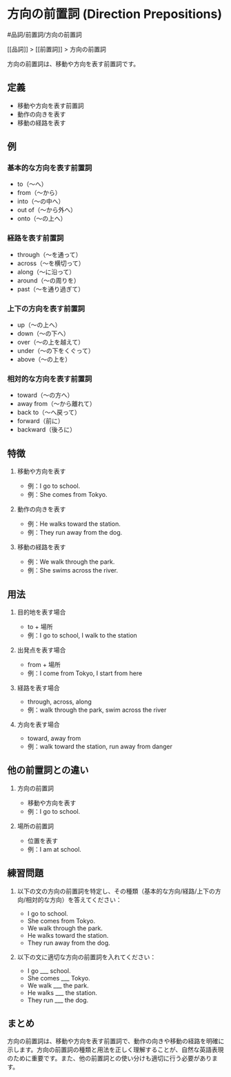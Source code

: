 # 方向の前置詞 (Direction Prepositions)

#品詞/前置詞/方向の前置詞

[[品詞]] > [[前置詞]] > 方向の前置詞

方向の前置詞は、移動や方向を表す前置詞です。

## 定義
- 移動や方向を表す前置詞
- 動作の向きを表す
- 移動の経路を表す

## 例
### 基本的な方向を表す前置詞
- to（～へ）
- from（～から）
- into（～の中へ）
- out of（～から外へ）
- onto（～の上へ）

### 経路を表す前置詞
- through（～を通って）
- across（～を横切って）
- along（～に沿って）
- around（～の周りを）
- past（～を通り過ぎて）

### 上下の方向を表す前置詞
- up（～の上へ）
- down（～の下へ）
- over（～の上を越えて）
- under（～の下をくぐって）
- above（～の上を）

### 相対的な方向を表す前置詞
- toward（～の方へ）
- away from（～から離れて）
- back to（～へ戻って）
- forward（前に）
- backward（後ろに）

## 特徴
1. 移動や方向を表す
   - 例：I go to school.
   - 例：She comes from Tokyo.

2. 動作の向きを表す
   - 例：He walks toward the station.
   - 例：They run away from the dog.

3. 移動の経路を表す
   - 例：We walk through the park.
   - 例：She swims across the river.

## 用法
1. 目的地を表す場合
   - to + 場所
   - 例：I go to school, I walk to the station

2. 出発点を表す場合
   - from + 場所
   - 例：I come from Tokyo, I start from here

3. 経路を表す場合
   - through, across, along
   - 例：walk through the park, swim across the river

4. 方向を表す場合
   - toward, away from
   - 例：walk toward the station, run away from danger

## 他の前置詞との違い
1. 方向の前置詞
   - 移動や方向を表す
   - 例：I go to school.

2. 場所の前置詞
   - 位置を表す
   - 例：I am at school.

## 練習問題
1. 以下の文の方向の前置詞を特定し、その種類（基本的な方向/経路/上下の方向/相対的な方向）を答えてください：
   - I go to school.
   - She comes from Tokyo.
   - We walk through the park.
   - He walks toward the station.
   - They run away from the dog.

2. 以下の文に適切な方向の前置詞を入れてください：
   - I go ___ school.
   - She comes ___ Tokyo.
   - We walk ___ the park.
   - He walks ___ the station.
   - They run ___ the dog.

## まとめ
方向の前置詞は、移動や方向を表す前置詞で、動作の向きや移動の経路を明確に示します。方向の前置詞の種類と用法を正しく理解することが、自然な英語表現のために重要です。また、他の前置詞との使い分けも適切に行う必要があります。 